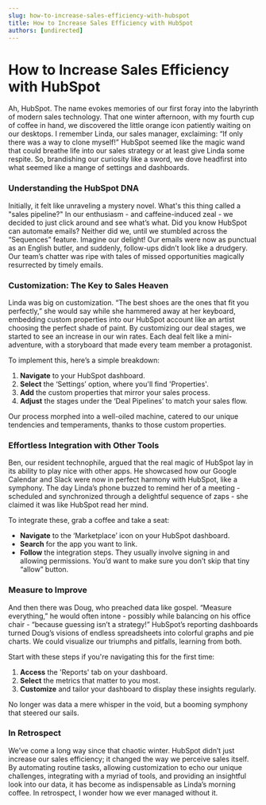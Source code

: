 ```yaml
---
slug: how-to-increase-sales-efficiency-with-hubspot
title: How to Increase Sales Efficiency with HubSpot
authors: [undirected]
---
```


# How to Increase Sales Efficiency with HubSpot

Ah, HubSpot. The name evokes memories of our first foray into the labyrinth of modern sales technology. That one winter afternoon, with my fourth cup of coffee in hand, we discovered the little orange icon patiently waiting on our desktops. I remember Linda, our sales manager, exclaiming: “If only there was a way to clone myself!” HubSpot seemed like the magic wand that could breathe life into our sales strategy or at least give Linda some respite. So, brandishing our curiosity like a sword, we dove headfirst into what seemed like a mange of settings and dashboards.

### Understanding the HubSpot DNA

Initially, it felt like unraveling a mystery novel. What's this thing called a "sales pipeline?" In our enthusiasm - and caffeine-induced zeal - we decided to just click around and see what’s what. Did you know HubSpot can automate emails? Neither did we, until we stumbled across the “Sequences” feature. Imagine our delight! Our emails were now as punctual as an English butler, and suddenly, follow-ups didn’t look like a drudgery. Our team’s chatter was ripe with tales of missed opportunities magically resurrected by timely emails. 

### Customization: The Key to Sales Heaven

Linda was big on customization. “The best shoes are the ones that fit you perfectly,” she would say while she hammered away at her keyboard, embedding custom properties into our HubSpot account like an artist choosing the perfect shade of paint. By customizing our deal stages, we started to see an increase in our win rates. Each deal felt like a mini-adventure, with a storyboard that made every team member a protagonist.

To implement this, here’s a simple breakdown:

1. **Navigate** to your HubSpot dashboard. 
2. **Select** the ‘Settings’ option, where you'll find 'Properties'.
3. **Add** the custom properties that mirror your sales process.
4. **Adjust** the stages under the ‘Deal Pipelines’ to match your sales flow.

Our process morphed into a well-oiled machine, catered to our unique tendencies and temperaments, thanks to those custom properties.

### Effortless Integration with Other Tools

Ben, our resident technophile, argued that the real magic of HubSpot lay in its ability to play nice with other apps. He showcased how our Google Calendar and Slack were now in perfect harmony with HubSpot, like a symphony. The day Linda’s phone buzzed to remind her of a meeting - scheduled and synchronized through a delightful sequence of zaps - she claimed it was like HubSpot read her mind. 

To integrate these, grab a coffee and take a seat:

- **Navigate** to the ‘Marketplace’ icon on your HubSpot dashboard.
- **Search** for the app you want to link.
- **Follow** the integration steps. They usually involve signing in and allowing permissions. You’d want to make sure you don’t skip that tiny “allow” button.

### Measure to Improve

And then there was Doug, who preached data like gospel. “Measure everything,” he would often intone - possibly while balancing on his office chair - “because guessing isn’t a strategy!” HubSpot’s reporting dashboards turned Doug’s visions of endless spreadsheets into colorful graphs and pie charts. We could visualize our triumphs and pitfalls, learning from both.

Start with these steps if you're navigating this for the first time:

1. **Access** the 'Reports' tab on your dashboard.
2. **Select** the metrics that matter to you most.
3. **Customize** and tailor your dashboard to display these insights regularly.

No longer was data a mere whisper in the void, but a booming symphony that steered our sails.

### In Retrospect

We’ve come a long way since that chaotic winter. HubSpot didn’t just increase our sales efficiency; it changed the way we perceive sales itself. By automating routine tasks, allowing customization to echo our unique challenges, integrating with a myriad of tools, and providing an insightful look into our data, it has become as indispensable as Linda’s morning coffee. In retrospect, I wonder how we ever managed without it.